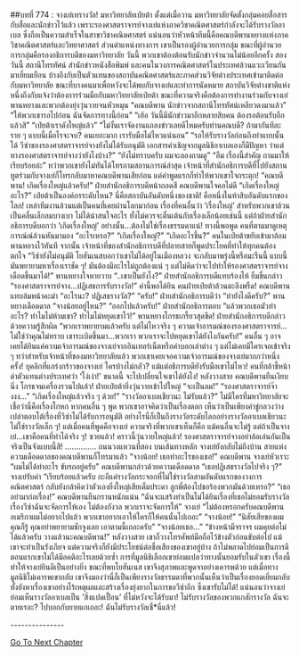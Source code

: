 ##บทที่ 774 : จางเย่เทรางวัล!
มหาวิทยาลัยเป่ยต้า
ตั้งแต่เมื่อวาน มหาวิทยาลัยจัดตั้งกลุ่มคอยสื่อสารกับสื่อและนักข่าวไว้แล้ว เพราะรองศาสตราจารย์จางเย่แห่งภาควิชาคณิตศาสตร์กำลังจะได้รับรางวัลอาเบล ซึ่งถือเป็นความสำเร็จในสาขาวิชาคณิตศาสตร์ แน่นอนว่าหัวหน้าทีมนี้คือคณบดีพานหยางแห่งภาควิชาคณิตศาสตร์และวิทยาศาสตร์ ส่วนตำแหน่งทางการ เขาเป็นรองผู้อำนวยการกลุ่ม ขณะที่ผู้อำนวยการกลุ่มคือรองอธิการบดีของมหาวิทยาลัย
วันนี้ พวกเขาต้องต้อนรับนักข่าวจำนวนไม่น้อยอีกครั้ง
สองวันนี้ สถานีโทรทัศน์ สำนักข่าวหนังสือพิมพ์ และคนในวงการคณิตศาสตร์ในประเทศล้วนแวะเวียนกันมาเยี่ยมเยือน บ้างถึงกับเป็นตัวแทนของสถาบันคณิตศาสตร์และภาคส่วนวิจัยต่างประเทศเข้ามาติดต่อกับมหาวิทยาลัย ขณะที่บางคนมาเพื่อหวังจะได้พบกับจางเย่และทำการนัดหมาย สถาบันวิจัยต่างชาติแห่งหนึ่งถึงกับแจ้งว่าต้องการร่วมมือกับมหาวิทยาลัยเป่ยต้า ขณะที่ความจริงคือต้องการทำงานร่วมกับจางเย่
พานหยางและพวกต้องยุ่งวุ่นวายจนหัวหมุน
“คณบดีพาน นักข่าวจากสถานีโทรทัศน์เหลียวตงมาแล้ว”
“ให้พวกเขารอไปก่อน ฉันจัดการทางนี้ก่อน”
“เฮ้อ วันนี้มีนักข่าวมาอีกหลายสิบคน ต้องรอต้อนรับอีกแล้วสิ”
“เป่ยต้าเราดังใหญ่แล้ว”
“ไม่งั้นเราจัดงานแถลงข่าวเลยดีไหมครับท่านคณบดี? ถ้ามากันทีละราย ๆ แบบนี้เมื่อไรจะจบ? คนเยอะมาก เรารับมือไม่ไหวแน่นอน”
“รอให้รับรางวัลก่อนถึงทำแบบนั้นได้ วีซ่าของรองศาสตราจารย์จางยังไม่ได้รับอนุมัติ เอกสารคำเชิญจากมูลนิธิอาเบลเองก็มีปัญหา ว่าแต่ทางรองศาสตราจารย์จางว่ายังไงบ้าง?”
“ยังไม่ทราบครับ ผมจะลองถามดู”
“อืม เรื่องนี้สำคัญ ถามมาให้เรียบร้อยล่ะ”
ทว่าพวกเขายังไม่ทันได้โทรถามสถานการณ์ล่าสุด เจ้าหน้าที่สำนักอธิการบดีที่ไปยังสถานทูตร่วมกับจางเย่ก็โทรกลับมาหาคณบดีพานเสียก่อน แค่คำพูดแรกก็ทำให้พวกเขาใจกระตุก!
“คณบดีพาน! เกิดเรื่องใหญ่แล้วครับ!” ฝ่ายสำนักอธิการบดีหน้าถอดสี
คณบดีพานใจคอไม่ดี “เกิดเรื่องใหญ่อะไร?”
เป่ยต้าเป็นองค์กรระดับไหน? นี่คือสถาบันอันดับหนึ่งของชาติ! คือหนึ่งในห้าสิบอันดับแรกของโลก! เหล่าทีมงานล้วนแต่เป็นคนที่เคยผ่านโลกมาก่อน เรื่องที่คนอื่นว่า ‘เรื่องใหญ่’ สำหรับพวกเขาล้วนเป็นคลื่นเล็กลมบางเบา ไม่ได้น่าสนใจอะไร ทั้งไม่ควรจะตื่นเต้นกับเรื่องเล็กน้อยเช่นนี้ แต่ถ้าฝ่ายสำนักอธิการบดีบอกว่า ‘เกิดเรื่องใหญ่’ อย่างนั้น...ต้องไม่ใช่เรื่องธรรมดาแน่!
ทางนี้พอพูด คนที่ตามมาดูเหตุการณ์ณ์ล้วนหันมามอง
“อะไรเหรอ?”
“เกิดเรื่องใหญ่?”
“เกิดอะไรขึ้น?”
คนในเป่ยต้าขยับเข้ามาล้อมพานหยางไว้ทันที
จากนั้น เจ้าหน้าที่ของสำนักอธิการบดีที่ปลายสายก็พูดประโยคที่ทำให้ทุกคนต้องตกใจ “วีซ่ายังไม่อนุมัติ โยฮันเนสบอกว่าเขาไม่ได้อยู่ในเมืองหลวง จะกลับมาพรุ่งนี้หรือมะรืนนี้ แบบนี้มันพยายามหาเรื่องเราชัด ๆ! มันต้องมีอะไรไม่ถูกต้องแน่ ๆ แต่ไม่คิดว่าจะไปทำให้รองศาสตราจารย์จางเดือดขึ้นมาได้!”
พานหยางใจหายวาบ “..เขาเป็นยังไง?”
ฝ่ายสำนักอธิการบดีแทบร้องไห้ ยิ้มขื่นกล่าว “รองศาสตราจารย์จาง…ปฏิเสธการรับรางวัล!”
คำนี้พอได้ยิน คนฝ่ายเป่ยต้าล้วนตะลึงพรืด!
คณบดีพานแทบล้มหน้าคะมำ “อะไรนะ? ปฏิเสธรางวัล?”
“ครับ!” ฝ่ายสำนักอธิการบดีว่า “ทำยังไงดีครับ?”
พานหยางเดือดดาล “จางน้อยอยู่ไหน?”
“ออกไปแล้วครับ!” ฝ่ายสำนักอธิการตอบ
“แล้วพวกเธอมัวทำอะไร? ทำไมไม่ห้ามเขา? ทำไมไม่หยุดเขาไว้!” พานหยางโกรธเกรี้ยวสุดขีด!
ฝ่ายสำนักอธิการบดีกล่าวด้วยความรู้สึกผิด “พวกเราพยายามแล้วครับ แต่ไม่ไหวจริง ๆ ความเจ้าอารมณ์ของรองศาสตราจารย์…ไม่ใช่ว่าคุณไม่ทราบ เขาระเบิดขึ้นมา…พวกเรา พวกเราจะไปหยุดเขาได้ยังไงกันครับ!”
คนอื่น ๆ อาจเคยได้ยินแค่ความเจ้าอารมณ์ของจางเย่จากอินเทอร์เน็ตหรือคำบอกเล่าต่าง ๆ แต่ไม่เคยมีใครเจอเข้าจริง ๆ ทว่าสำหรับเจ้าหน้าที่ของมหาวิทยาลัยแล้ว พวกเขาเคยเจอความเจ้าอารมณ์ของจางเย่มากกว่าหนึ่งครั้ง! บุคลิกที่แกร่งกร้าวของจางเย่ ใครบ้างไม่กลัว? แม้แต่อธิการบดียังรับมือเขาไม่ไหว! คนที่กล้าชี้หน้าด่าตัวแทนต่างประเทศว่า ‘โง่เง่า!’ ขนาดนี้ จะไปเปลี่ยนใจเขาได้ยังไง!
หลังวางสาย คณบดีพานยืนเงียบนิ่ง โกรธจนเครื่องรวนไปแล้ว!
ฝ่ายเป่ยต้ายิ่งวุ่นวายเข้าไปใหญ่
“จะเป็นลม!”
“รองศาสตราจารย์จ๊างงง…”
“เกิดเรื่องใหญ่แล้วจริง ๆ ด้วย!”
“รางวัลอาเบลเชียวนะ ไม่รับแล้ว?”
ไม่มีใครที่มหาวิทยาลัยจะเชื่อว่านี่คือเรื่องโกหก หากคนอื่น ๆ พูด พวกเขาอาจคิดว่าเป็นเรื่องตลก เห็นว่าเป็นเพียงคำขู่กลวงว่างเปล่าตอบโต้เรื่องที่วีซ่าไม่ได้รับการอนุมัติ อย่างไรนี่ก็เป็นถึงรางวัลระดับโลกอย่างรางวัลอาเบลเชียวนะ ไม่ใช่รางวัลเล็ก ๆ! แต่เมื่อคนที่พูดคือจางเย่ ความจริงที่พวกเขาเห็นก็คือ แม้คนอื่นจะไม่รู้ แต่ถ้าเป็นจางเย่…เขาคือคนที่ทำได้จริง ๆ!
ซวยแล้ว!
คราวนี้วุ่นวายใหญ่แล้ว!
รองศาสตราจารย์จางอย่าล้อเล่นกันเป็นจริงเป็นจังแบบนี้สิ!
…………..
ถนนวงแหวนที่สอง บนเส้นทางหลัก
จางเย่ยังกลับไม่ถึงบ้าน สายแห่งความเดือดดาลของคณบดีพานก็โทรมาแล้ว
“จางน้อย! เธอทำอะไรของเธอ!” คณบดีพาน
จางเย่หัวเราะ “ผมไม่ได้ทำอะไร ขับรถอยู่ครับ”
คณบดีพานกล่าวด้วยความเดือดดาล “เธอปฏิเสธรางวัลไปจริง ๆ?”
จางเย่รับคำ “เรียบร้อยแล้วครับ กะอีแค่รางวัลกระจอกที่ไม่ใช่รางวัลสามอันดับแรกของวงการคณิตศาสตร์ กลับยังกล้าคิดว่าตัวเองยิ่งใหญ่เสียเต็มประดา ลูกพี่ต้องไปขอร้องพวกมันด้วยเหรอ?”
“เธออย่ามาก่อเรื่อง!” คณบดีพานยืนกรานหนักแน่น “ฉันจะแสร้งทำเป็นไม่ได้ยินเรื่องที่เธอไม่ยอมรับรางวัล เรื่องวีซ่าฉันจะจัดการให้เอง ไม่ต้องกังวล พวกเราจะจัดการให้”
จางเย่ “ไม่ต้องหรอกครับคณบดีพาน อเมริกาผมไม่อยากไปแล้ว พวกเขาอยากเอาให้ใครก็ให้คนนั้นไปเถอะ”
“จางน้อย!”
“นิสัยเสียของผมคุณก็รู้ คุณอย่าพยายามชักจูงเลย เอาตามนี้เถอะครับ”
“จางน้อยเธอ…”
“ข้างหน้ามีจราจร ผมคุยต่อไม่ได้แล้วครับ วางแล้วนะคณบดีพาน!”
หลังวางสาย เขาก็วางโทรศัพท์มือถือไว้ข้างตัวก่อนขับต่อไป แม้เขาจะทำเป็นรังเกียจ แต่ความจริงก็ยังมีประโยชน์ต่อชื่อเสียงของเขาอยู่บ้าง ถ้าไม่พลาดไปย่อมเป็นการดี ตอนแรกเขาไม่ได้มีอคติอะไรเลยด้วยซ้ำ การที่มูลนิธิเลือกเขาย่อมแปลว่าทางนั้นยอมรับในตัวเขา เรื่องนี้ทำให้จางเย่ยินดีเป็นอย่างยิ่ง ขณะที่พบโยฮันเนส เขาจึงสุภาพและพูดจาอย่างเคารพด้วย แต่เมื่อทางมูลนิธิไม่เคารพเขากลับ เขาจึงมองว่านี่ก็เป็นเพียงรางวัลธรรมดาที่พวกนั้นเห็นว่าเป็นเรื่องยอดเยี่ยมกลับ ทั้งยังหาเรื่องเขาอย่างไร้เหตุผลและสร้างเรื่องยุ่งยากในการขอวีซ่าอีก ซึ่งเขารับไม่ได้! แน่นอนว่าจางเย่ย่อมเห็นรางวัลอาเบลเป็น ‘สิ่งแปดเปื้อน’ ที่ไม่หวังจะได้รับมา!
ไม่รับรางวัลของพวกแกสักรางวัล ฉันจะตายเรอะ?
ไปบอกกับยายแกเถอะ! ฉันไม่รับรางวัลเชี่*นี่แล้ว!


*-*-*-*-*-*-*-*-*-*-*-*-*-*-*-*






[Go To Next Chapter]( ./75.md)